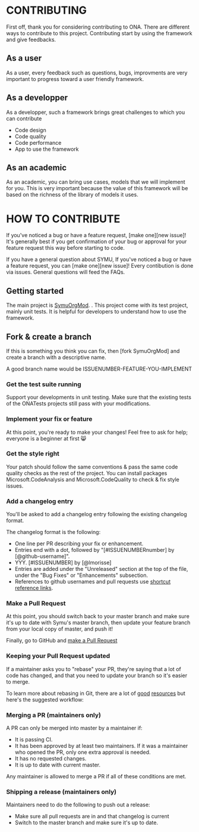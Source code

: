 # CONTRIBUTING

First off, thank you for considering contributing to ONA. There are different ways to contribute to this project.
Contributing start by using the framework and give feedbacks.

## As a user
As a user, every feedback such as questions, bugs, improvments are very important to progress toward a user friendly framework.

## As a developper
As a developper, such a framework brings great challenges to which you can contribute
* Code design
* Code quality
* Code performance
* App to use the framework

## As an academic
As an academic, you can bring use cases, models that we will implement for you.
This is very important because the value of this framework will be based on the richness of the library of models it uses.

# HOW TO CONTRIBUTE
If you've noticed a bug or have a feature request, [make one][new issue]! It's
generally best if you get confirmation of your bug or approval for your feature
request this way before starting to code.

If you have a general question about SYMU, If you've noticed a bug or have a feature request, you can [make one][new issue]!
Every contibution is done via issues.
General questions will feed the FAQs.

## Getting started

The main project is [SymuOrgMod](https://github.com/lmorisse/Symu.OrgMod/tree/master/SourceCode/SymuOrgMod). .
This project come with its test project, mainly unit tests. It is helpful for developers to understand how to use the framework.


## Fork & create a branch

If this is something you think you can fix, then [fork SymuOrgMod] and create
a branch with a descriptive name.

A good branch name would be ISSUENUMBER-FEATURE-YOU-IMPLEMENT

### Get the test suite running
Support your developments in unit testing.
Make sure that the existing tests of the ONATests projects still pass with your modifications.

### Implement your fix or feature

At this point, you're ready to make your changes! Feel free to ask for help;
everyone is a beginner at first :smile_cat:

### Get the style right

Your patch should follow the same conventions & pass the same code quality
checks as the rest of the project.
You can install packages Microsoft.CodeAnalysis and Microsoft.CodeQuality to check & fix style issues.

### Add a changelog entry

You'll be asked to add a changelog
entry following the existing changelog format.

The changelog format is the following:

* One line per PR describing your fix or enhancement.
* Entries end with a dot, followed by "[#ISSUENUMBERnumber] by [@github-username]".
* YYY. [#ISSUENUMBER] by [@lmorisse]
* Entries are added under the "Unreleased" section at the top of the file, under
  the "Bug Fixes" or "Enhancements" subsection.
* References to github usernames and pull requests use [shortcut reference links].

### Make a Pull Request

At this point, you should switch back to your master branch and make sure it's
up to date with Symu's master branch, then update your feature branch from your local copy of master, and push it!

Finally, go to GitHub and [make a Pull Request][] 

### Keeping your Pull Request updated

If a maintainer asks you to "rebase" your PR, they're saying that a lot of code
has changed, and that you need to update your branch so it's easier to merge.

To learn more about rebasing in Git, there are a lot of [good][git rebasing]
[resources][interactive rebase] but here's the suggested workflow:

### Merging a PR (maintainers only)

A PR can only be merged into master by a maintainer if:

* It is passing CI.
* It has been approved by at least two maintainers. If it was a maintainer who
  opened the PR, only one extra approval is needed.
* It has no requested changes.
* It is up to date with current master.

Any maintainer is allowed to merge a PR if all of these conditions are
met.

### Shipping a release (maintainers only)

Maintainers need to do the following to push out a release:

* Make sure all pull requests are in and that changelog is current
* Switch to the master branch and make sure it's up to date.

[fork Active Admin]: https://help.github.com/articles/fork-a-repo
[make a pull request]: https://help.github.com/articles/creating-a-pull-request
[git rebasing]: http://git-scm.com/book/en/Git-Branching-Rebasing
[interactive rebase]: https://help.github.com/en/github/using-git/about-git-rebase
[shortcut reference links]: https://github.github.com/gfm/#shortcut-reference-link
